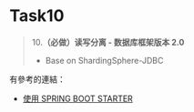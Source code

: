 # Task10
> 10.**（必做）读写分离 - 数据库框架版本 2.0**
> - Base on ShardingSphere-JDBC

有參考的連結：
- [使用 SPRING BOOT STARTER](https://shardingsphere.apache.org/document/current/cn/user-manual/shardingsphere-jdbc/usage/sharding/spring-boot-starter/)
